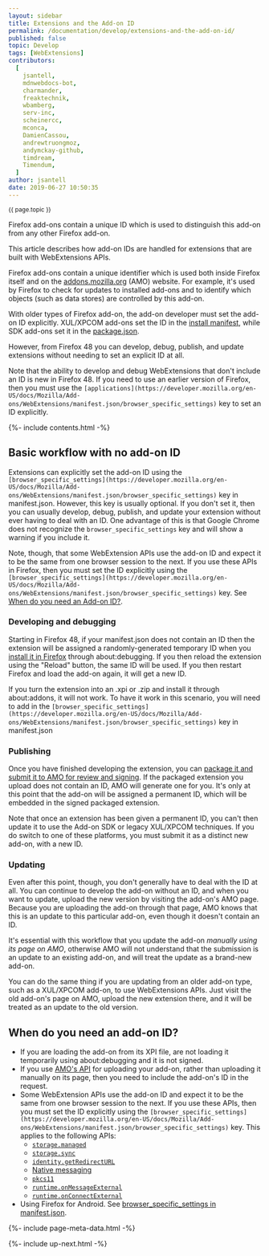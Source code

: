 ```yaml
---
layout: sidebar
title: Extensions and the Add-on ID
permalink: /documentation/develop/extensions-and-the-add-on-id/
published: false
topic: Develop
tags: [WebExtensions]
contributors:
  [
    jsantell,
    mdnwebdocs-bot,
    charmander,
    freaktechnik,
    wbamberg,
    serv-inc,
    scheinercc,
    mconca,
    DamienCassou,
    andrewtruongmoz,
    andymckay-github,
    timdream,
    Timendum,
  ]
author: jsantell
date: 2019-06-27 10:50:35
---
```


<!-- Page Hero Banner -->

<section class="page-hero">
<div class="module">
<article class="module-content grid-x grid-padding-x">
<div class="cell small-12">
<div class="page-hero-description" markdown="1">
<p class="section-title"><small>{{ page.topic }}</small></p>

Firefox add-ons contain a unique ID which is used to distinguish this add-on from any other Firefox add-on.

This article describes how add-on IDs are handled for extensions that are built with WebExtensions APIs.

Firefox add-ons contain a unique identifier which is used both inside Firefox itself and on the [addons.mozilla.org](https://addons.mozilla.org/) (AMO) website. For example, it's used by Firefox to check for updates to installed add-ons and to identify which objects (such as data stores) are controlled by this add-on.

With older types of Firefox add-on, the add-on developer must set the add-on ID explicitly. XUL/XPCOM add-ons set the ID in the [install manifest](https://developer.mozilla.org/en-US/docs/Mozilla/Add-ons/Install_Manifests), while SDK add-ons set it in the [package.json](https://developer.mozilla.org/en-US/docs/Mozilla/Add-ons/SDK/Tools/package_json).

However, from Firefox 48 you can develop, debug, publish, and update extensions without needing to set an explicit ID at all.

<p class="note" markdown="1">

Note that the ability to develop and debug WebExtensions that don't include an ID is new in Firefox 48\. If you need to use an earlier version of Firefox, then you must use the `[applications](https://developer.mozilla.org/en-US/docs/Mozilla/Add-ons/WebExtensions/manifest.json/browser_specific_settings)` key to set an ID explicitly.

</p>

</div>
<div class="page-hero-cta"></div>
</div>
</article>
</div>
</section>

<!-- END: Page Hero Banner -->

<!-- Single Column Body Module -->

<section id="basic-workflow-with-no-add-on-id" class="module">
<aside class="module-aside table-of-contents">

{%- include contents.html -%}

</aside>
<article class="module-content grid-x grid-padding-x">
<div class="cell small-12" markdown="1">

## Basic workflow with no add-on ID

Extensions can explicitly set the add-on ID using the `[browser_specific_settings](https://developer.mozilla.org/en-US/docs/Mozilla/Add-ons/WebExtensions/manifest.json/browser_specific_settings)` key in manifest.json. However, this key is usually optional. If you don't set it, then you can usually develop, debug, publish, and update your extension without ever having to deal with an ID. One advantage of this is that Google Chrome does not recognize the `browser_specific_settings` key and will show a warning if you include it.

Note, though, that some WebExtension APIs use the add-on ID and expect it to be the same from one browser session to the next. If you use these APIs in Firefox, then you must set the ID explicitly using the `[browser_specific_settings](https://developer.mozilla.org/en-US/docs/Mozilla/Add-ons/WebExtensions/manifest.json/browser_specific_settings)` key. See [When do you need an Add-on ID?](https://developer.mozilla.org/en-US/Add-ons/WebExtensions/WebExtensions_and_the_Add-on_ID#When_do_you_need_an_add-on_ID).

### Developing and debugging

Starting in Firefox 48, if your manifest.json does not contain an ID then the extension will be assigned a randomly-generated temporary ID when you [install it in Firefox](https://developer.mozilla.org/en-US/Add-ons/WebExtensions/Temporary_Installation_in_Firefox) through about:debugging. If you then reload the extension using the "Reload" button, the same ID will be used. If you then restart Firefox and load the add-on again, it will get a new ID.

If you turn the extension into an .xpi or .zip and install it through about:addons, it will not work. To have it work in this scenario, you will need to add in the `[browser_specific_settings](https://developer.mozilla.org/en-US/docs/Mozilla/Add-ons/WebExtensions/manifest.json/browser_specific_settings)` key in manifest.json

### Publishing

Once you have finished developing the extension, you can [package it and submit it to AMO for review and signing](https://developer.mozilla.org/en-US/Add-ons/WebExtensions/Publishing_your_WebExtension). If the packaged extension you upload does not contain an ID, AMO will generate one for you. It's only at this point that the add-on will be assigned a permanent ID, which will be embedded in the signed packaged extension.

Note that once an extension has been given a permanent ID, you can't then update it to use the Add-on SDK or legacy XUL/XPCOM techniques. If you do switch to one of these platforms, you must submit it as a distinct new add-on, with a new ID.

### Updating

Even after this point, though, you don't generally have to deal with the ID at all. You can continue to develop the add-on without an ID, and when you want to update, upload the new version by visiting the add-on's AMO page. Because you are uploading the add-on through that page, AMO knows that this is an update to this particular add-on, even though it doesn't contain an ID.

<p class="note" markdown="1">

It's essential with this workflow that you update the add-on _manually using its page on AMO_, otherwise AMO will not understand that the submission is an update to an existing add-on, and will treat the update as a brand-new add-on.

</p>

You can do the same thing if you are updating from an older add-on type, such as a XUL/XPCOM add-on, to use WebExtensions APIs. Just visit the old add-on's page on AMO, upload the new extension there, and it will be treated as an update to the old version.

</div>
</article>
</section>

<!-- END: Single Column Body Module -->

<!-- Single Column Body Module -->

<section id="when-do-you-need-an-add-on-id" class="module">
<article class="module-content grid-x grid-padding-x">
<div class="cell small-12" markdown="1">

## When do you need an add-on ID?

- If you are loading the add-on from its XPI file, are not loading it temporarily using about:debugging and it is not signed.
- If you use [AMO's API](https://addons-server.readthedocs.io/en/latest/topics/api/signing.html) for uploading your add-on, rather than uploading it manually on its page, then you need to include the add-on's ID in the request.
- Some WebExtension APIs use the add-on ID and expect it to be the same from one browser session to the next. If you use these APIs, then you must set the ID explicitly using the `[browser_specific_settings](https://developer.mozilla.org/en-US/docs/Mozilla/Add-ons/WebExtensions/manifest.json/browser_specific_settings)` key. This applies to the following APIs:
  - [`storage.managed`](https://developer.mozilla.org/en-US/docs/Mozilla/Add-ons/WebExtensions/API/storage/managed "A storage.StorageArea object that represents the managed storage area. Items in managed storage are set by the domain administrator or other native applications installed on user's computer, and are read-only for the extension. Trying to modify this storage area results in an error.")
  - [`storage.sync`](https://developer.mozilla.org/en-US/docs/Mozilla/Add-ons/WebExtensions/API/storage/sync 'Represents the sync storage area. Items in sync storage are synced by the browser, and are available across all instances of that browser that the user is logged into (e.g. via Firefox sync, or a Google account), across different devices.')
  - [`identity.getRedirectURL`](https://developer.mozilla.org/en-US/docs/Mozilla/Add-ons/WebExtensions/API/identity/getRedirectURL 'Generates a URL that you can use as a redirect URL.')
  - [Native messaging](https://developer.mozilla.org/en-US/Add-ons/WebExtensions/Native_messaging)
  - [`pkcs11`](https://developer.mozilla.org/en-US/docs/Mozilla/Add-ons/WebExtensions/API/pkcs11 'The pkcs11 API enables an extension to enumerate PKCS #11 security modules and to make them accessible to the browser as sources of keys and certificates.')
  - [`runtime.onMessageExternal`](https://developer.mozilla.org/en-US/docs/Mozilla/Add-ons/WebExtensions/API/runtime/onMessageExternal "This API can't be used in a content script.")
  - [`runtime.onConnectExternal`](https://developer.mozilla.org/en-US/docs/Mozilla/Add-ons/WebExtensions/API/runtime/onConnectExternal 'Fired when an extension receives a connection request from a different extension.')
- Using Firefox for Android. See [browser_specific_settings in manifest.json](https://developer.mozilla.org/en-US/Add-ons/WebExtensions/manifest.json/browser_specific_settings).

</div>
</article>
</section>

<!-- END: Single Column Body Module -->

<!-- Meta Data -->

{%- include page-meta-data.html -%}

<!-- END: Meta Data -->

<!-- Up Next -->

{%- include up-next.html -%}

<!-- END: Up Next -->
